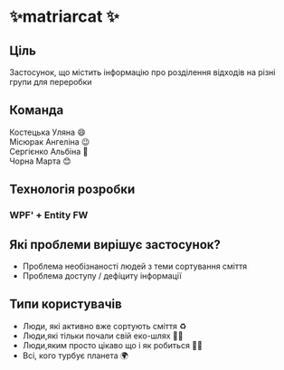 # ✨matriarcat ✨
## Ціль
Застосунок, що містить інформацію про розділення відходів на різні групи для переробки
## Команда 
Костецька Уляна :smile:
<br/>Місюрак Ангеліна :wink:
<br/>Сергієнко Альбіна :slightly_smiling_face:
<br/>Чорна Марта :blush:
## Технологія розробки
### WPF' + Entity FW
## Які проблеми вирішує застосунок?
* Проблема необізнаності людей з теми сортування сміття 
* Проблема доступу / дефіциту інформації
## Типи користувачів
* Люди, які активно вже сортують сміття :recycle:
* Люди,які тільки почали свій еко-шлях :raising_hand_man:
* Люди,яким просто цікаво що і як робиться :woman_shrugging:
* Всі, кого турбує планета :earth_africa:	
